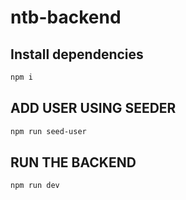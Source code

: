# ntb-backend

## Install dependencies

```bash
npm i

```

## ADD USER USING SEEDER

```bash
npm run seed-user

```

## RUN THE BACKEND

```bash
npm run dev

```
